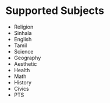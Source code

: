 # Supported Subjects

- Religion
- Sinhala
- English
- Tamil
- Science
- Geography
- Aesthetic
- Health
- Math
- History
- Civics
- PTS
